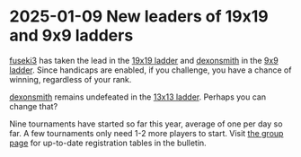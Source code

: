 # 2025-01-09 New leaders of 19x19 and 9x9 ladders

[fuseki3](https://online-go.com/player/1185576/fuseki3) has taken the lead in the
[19x19 ladder](https://online-go.com/ladder/41994) and
[dexonsmith](https://online-go.com/player/178104/dexonsmith) in the
[9x9 ladder](https://online-go.com/ladder/41992).  Since handicaps are enabled,
if you challenge, you have a chance of winning, regardless of your rank.

[dexonsmith](https://online-go.com/player/178104/dexonsmith) remains undefeated
in the [13x13 ladder](https://online-go.com/ladder/41993).  Perhaps you can
change that?

Nine tournaments have started so far this year, average of one per day so far.
A few tournaments only need 1-2 more players to start.  Visit [the group
page](https://online-go.com/group/14024) for up-to-date registration tables in
the bulletin.
